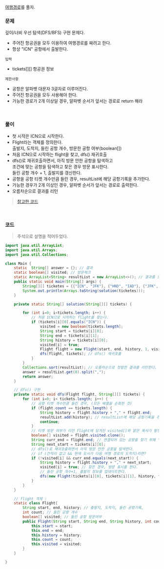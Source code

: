 [여행경로](https://school.programmers.co.kr/learn/courses/30/lessons/43164#qna)를 풀자. <br>

### 문제
깊이/너비 우선 탐색(DFS/BFS) 구현 문제다. <br>
+ 주어진 항공권을 모두 이용하여 여행경로를 짜려고 한다.
+ 항상 "ICN" 공항에서 출발한다.

`입력` <br>
+ tickets[][] 항공권 정보

`제한사항` <br>
+ 공항은 알파벳 대문자 3글자로 이루어진다.
+ 주어진 항공권을 모두 사용해야 한다.
+ 가능한 경로가 2개 이상일 경우, 알파벳 순서가 앞서는 경로로 return 해라

<br>

### 풀이
+ 첫 시작은 ICN으로 시작한다.
+ Flight라는 객체를 정의한다. <br> 출발지, 도착지, 들린 공항 개수, 방문한 공항 여부(boolean[])
+ 처음 ICN으로 시작하는 flight을 찾고, dfs() 재귀호출
+ dfs()로 재귀호출하면서, 아직 방문 안한 공항을 탐색하고 <br> 조건에 맞는 공항을 탐색하고 찾은 경우 방문 표시한다. <br> 들린 공항 개수 + 1, 출발지를 갱신한다.
+ 공항을 공항 티켓 개수만큼 들린 경우, resultList에 해당 공항기록을 추가한다.
+ 가능한 경우가 2개 이상인 경우, 알파벳 순서가 앞서는 경로로 출력한다.
+ 오름차순으로 결과를 리턴
> [참고한 코드](https://youngest-programming.tistory.com/313)

<br>

### 코드
> 주석으로 설명을 적어두었다. <br>

```java
import java.util.ArrayList;
import java.util.Arrays;
import java.util.Collections;

class Main {
    static  String[] answer = {}; // 결과
    static boolean[] visited; // 방문체크
    static ArrayList<String> resultList = new ArrayList<>(); // 결과를 오름차순으로 정렬하기 위해 
    public static void main(String[] args) {
        String[][] ticketes = {{"ICN", "JFK"}, {"HND", "IAD"}, {"JFK", "HND"}};
        System.out.println(Arrays.toString(solution(ticketes)));
    }

    private static String[] solution(String[][] tickets) {

        for (int i=0; i<tickets.length; i++) {
            // 처음 ICN으로 시작하는 flight를 찾는다.
            if (tickets[i][0].equals("ICN")) {
                visited = new boolean[tickets.length];
                String start = tickets[i][0];
                String end = tickets[i][1];
                String history = tickets[i][0];
                visited[i] = true;
                Flight flight = new Flight(start, end, history, 1, visited);
                dfs(flight, tickets); // dfs() 재귀호출
            }
        }
        Collections.sort(resultList); // 오름차순으로 정렬한 결과를 리턴한다.
        answer = resultList.get(0).split(",");
        return answer;
    }

    // dfs() 구현
    private static void dfs(Flight flight, String[][] tickets) {
        for (int i=0; i< tickets.length; i++) {
            // 공항 티켓 개수만큼 들린 경우, (모든 배열을 순회한 것)
            if (flight.count == tickets.length) {
                String history = flight.history + "," + flight.end;
                resultList.add(history); // resultList에 해당 공항기록을 추가한다.
                continue;
            }
            // 티켓 방문 여부가 이전 flight에 담겨진 visited[]와 얕은 복사가 발생하기 때문에 깊은 복사를 시도한다.
            boolean[] visited = flight.visited.clone();
            String curr_end = flight.end; // 연결되어 있는 공항을 찾기 위해 "끝타임 -> 다음 시작"
            String next_start = tickets[i][0];
            // dfs()로 재귀호출하면서 아직 방문 안한 공항을 탐색한다.
            // if (간적이 없고 && 현재 도시가 다음 여행 경로의 도착지)라면?
            if (!visited[i] && curr_end.equals(next_start)) {
                String history = flight.history + "," + next_start;
                visited[i] = true; // 찾은 경우, 방문 표시를 한다.
                // 들린 공항 개수+1, 출발지 정보를 업데이트한다.
                dfs(new Flight(tickets[i][0], tickets[i][1], history, flight.count + 1, visited), tickets);
            }
        }
    }

    // flight 객체 :
    static class Flight{
        String start, end, history; // 출발지, 도착지, 들린 공항기록,
        int count; // 들린 공항 개수
        boolean[] visited; // 들린 공항 방문여부
        public Flight(String start, String end, String history, int count, boolean[] visited) {
            this.start = start;
            this.end = end;
            this.history = history;
            this.count = count;
            this.visited = visited;
        }
    }

}
```


















